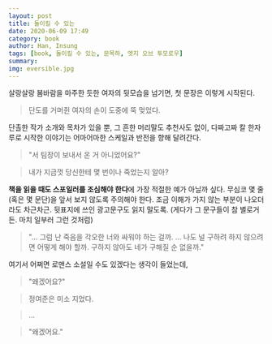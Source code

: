 ```yaml
---
layout: post
title: 돌이킬 수 있는
date: 2020-06-09 17:49
category: book
author: Han, Insung
tags: [book, 돌이킬 수 있는, 문목하, 엣지 오브 투모로우]
summary: 
img: eversible.jpg
---
```


살랑살랑 봄바람을 마주한 듯한 여자의 뒷모습을 넘기면, 첫 문장은 이렇게 시작된다.

>단도를 거머쥔 여자의 손이 도중에 뚝 멎었다.

단촐한 작가 소개와 목차가 있을 뿐, 그 흔한 머리말도 추천사도 없이, 다짜고짜 칼 한자루로 시작한 이야기는 어마어마한 스케일과 반전을 향해 달려간다.

>"서 팀장이 보내서 온 거 아니었어요?"

>내가 지금껏 당신한테 몇 번이나 죽었는지 알아?

**책을 읽을 때도 스포일러를 조심해야 한다**에 가장 적절한 예가 아닐까 싶다. 무심코 몇 줄(혹은 몇 문단)을 앞서 보지 않도록 주의해야 한다. 조금 이해가 가지 않는 부분이 나오더라도 차근차근.
뒷표지에 쓰인 광고문구도 읽지 말도록. (게다가 그 문구들이 참 별로거든. 마치 일부러 그런 것처럼)

>"... 그럼 난 죽음을 각오한 너와 싸워야 하는 걸까. ... 나도 널 구하려 하지 않으려면 어떻게 해야 할까. 구하지 않아도 네가 구해질 순 없을까."

여기서 어쩌면 로맨스 소설일 수도 있겠다는 생각이 들었는데,

>"왜겠어요?"

>정여준은 미소 지었다.

>...

>"왜겠어요."
